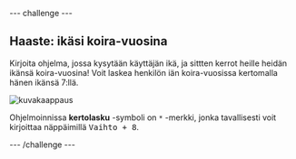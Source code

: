 \--- challenge \---

## Haaste: ikäsi koira-vuosina

Kirjoita ohjelma, jossa kysytään käyttäjän ikä, ja sittten kerrot heille heidän ikänsä koira-vuosina! Voit laskea henkilön iän koira-vuosissa kertomalla hänen ikänsä 7:llä.

![kuvakaappaus](images/me-dog-years.png)

Ohjelmoinnissa **kertolasku** -symboli on `*` -merkki, jonka tavallisesti voit kirjoittaa näppäimillä <kbd>Vaihto + 8</kbd>.

\--- /challenge \---